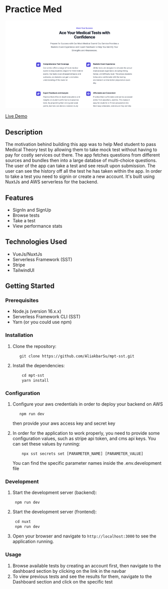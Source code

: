 # Practice Med

![PracticeMed](/screenshots/homepage.png?raw=true)

[Live Demo](https://practicemed.org/)

## Description

The motivation behind building this app was to help Med student to pass Medical Theory test by allowing them to take mock test without having to pay for costly services out there. The app fetches questions from different sources and bundles then into a large databse of multi-choice questions. The user of the app can take a test and see result upon submission. The user can see the history off all the test he has taken within the app. In order to take a test you need to signin or create a new account. It's built using NuxtJs and AWS serverless for the backend.

## Features

- SignIn and SignUp
- Browse tests
- Take a test
- View performance stats

## Technologies Used

- VueJs/NuxtJs
- Serverless Framework (SST)
- Stripe
- TailwindUI

## Getting Started

### Prerequisites

- Node.js (version 16.x.x)
- Serverless Framework CLI (SST)
- Yarn (or you could use npm)

### Installation

1. Clone the repository:

   ```shell
      git clone https://github.com/AliakbarSu/mpt-sst.git
   ```

2. Install the dependencies:

   ```shell
       cd mpt-sst
       yarn install
   ```

### Configuration

1. Configure your aws credentials in order to deploy your backend on AWS

   ```shell
      npm run dev
   ```

   then provide your aws access key and secret key

2. In order for the application to work properly, you need to provide some configuration values, such as stripe api token, and cms api keys. You can set these values by running:

   ```shell
       npx sst secrets set [PARAMETER_NAME] [PARAMETER_VALUE]

   ```

   You can find the specific parameter names inside the .env.development file

### Development

1. Start the development server (backend):

   ```shell
    npm run dev
   ```

2. Start the development server (frontend):

   ```shell
    cd nuxt
    npm run dev
   ```

3. Open your browser and navigate to `http://localhost:3000` to see the application running.

### Usage

1. Browse available tests by creating an account first, then navigate to the dashboard section by clicking on the link in the navbar
2. To view previous tests and see the results for them, navigate to the Dashboard section and click on the specific test
